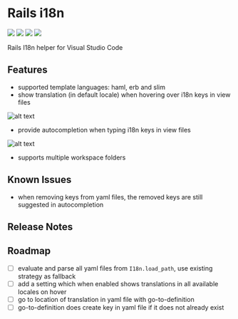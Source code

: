 # Rails i18n

[![](https://vsmarketplacebadge.apphb.com/version/shanehofstetter.rails-i18n.svg
)](https://marketplace.visualstudio.com/items?itemName=shanehofstetter.rails-i18n)
[![](https://vsmarketplacebadge.apphb.com/installs-short/shanehofstetter.rails-i18n.svg
)](https://marketplace.visualstudio.com/items?itemName=shanehofstetter.rails-i18n)
[![](https://vsmarketplacebadge.apphb.com/rating-short/shanehofstetter.rails-i18n.svg
)](https://marketplace.visualstudio.com/items?itemName=shanehofstetter.rails-i18n)
[![](https://vsmarketplacebadge.apphb.com/trending-monthly/shanehofstetter.rails-i18n.svg
)](https://marketplace.visualstudio.com/items?itemName=shanehofstetter.rails-i18n)

Rails I18n helper for Visual Studio Code

## Features

- supported template languages: haml, erb and slim
- show translation (in default locale) when hovering over i18n keys in view files

![alt text](https://github.com/shanehofstetter/rails-i18n-vscode/raw/master/docs/hover.gif)

- provide autocompletion when typing i18n keys in view files

![alt text](https://github.com/shanehofstetter/rails-i18n-vscode/raw/master/docs/autocomplete.gif)

- supports multiple workspace folders

## Known Issues

- when removing keys from yaml files, the removed keys are still suggested in autocompletion

## Release Notes

## Roadmap
- [ ] evaluate and parse all yaml files from `I18n.load_path`, use existing strategy as fallback 
- [ ] add a setting which when enabled shows translations in all available locales on hover
- [ ] go to location of translation in yaml file with go-to-definition
- [ ] go-to-definition does create key in yaml file if it does not already exist 
